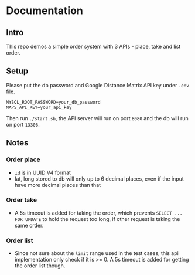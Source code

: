 # Documentation

## Intro

This repo demos a simple order system with 3 APIs - place, take and list order.

## Setup

Please put the db password and Google Distance Matrix API key under `.env` file.

```
MYSQL_ROOT_PASSWORD=your_db_password
MAPS_API_KEY=your_api_key
```

Then run `./start.sh`, the API server will run on port `8080` and the db will run on port `13306`.

## Notes

### Order place

- `id` is in UUID V4 format
- lat, long stored to db will only up to 6 decimal places, even if the input have more decimal places than that

### Order take

- A 5s timeout is added for taking the order, which prevents `SELECT ... FOR UPDATE` to hold the request too long, if other request is taking the same order.

### Order list

- Since not sure about the `limit` range used in the test cases, this api implementation only check if it is >= 0. A 5s timeout is added for getting the order list though.
